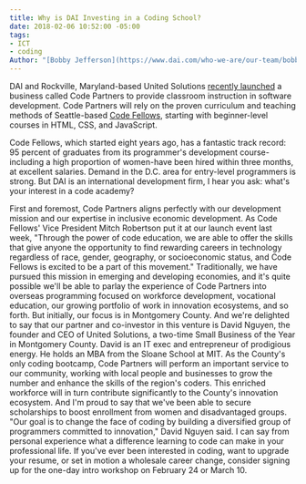 ```yaml
---
title: Why is DAI Investing in a Coding School?
date: 2018-02-06 10:52:00 -05:00
tags:
- ICT
- coding
Author: "[Bobby Jefferson](https://www.dai.com/who-we-are/our-team/bobby-jefferson) "
---
```


DAI and Rockville, Maryland-based United Solutions [recently launched](https://www.dai.com/news/dai-hosts-launch-of-new-coding-school-in-montgomery-county) a business called Code Partners to provide classroom instruction in software development. Code Partners will rely on the proven curriculum and teaching methods of Seattle-based [Code Fellows](https://www.codefellows.org/), starting with beginner-level courses in HTML, CSS, and JavaScript. 

Code Fellows, which started eight years ago, has a fantastic track record: 95 percent of graduates from its programmer's development course-including a high proportion of women-have been hired within three months, at excellent salaries. Demand in the D.C. area for entry-level programmers is strong.
But DAI is an international development firm, I hear you ask: what's your interest in a code academy? 

First and foremost, Code Partners aligns perfectly with our development mission and our expertise in inclusive economic development. As Code Fellows' Vice President Mitch Robertson put it at our launch event last week, "Through the power of code education, we are able to offer the skills that give anyone the opportunity to find rewarding careers in technology regardless of race, gender, geography, or socioeconomic status, and Code Fellows is excited to be a part of this movement."
Traditionally, we have pursued this mission in emerging and developing economies, and it's quite possible we'll be able to parlay the experience of Code Partners into overseas programming focused on workforce development, vocational education, our growing portfolio of work in innovation ecosystems, and so forth.
But initially, our focus is in Montgomery County. And we're delighted to say that our partner and co-investor in this venture is David Nguyen, the founder and CEO of United Solutions, a two-time Small Business of the Year in Montgomery County. David is an IT exec and entrepreneur of prodigious energy. He holds an MBA from the Sloane School at MIT.
As the County's only coding bootcamp, Code Partners will perform an important service to our community, working with local people and businesses to grow the number and enhance the skills of the region's coders. This enriched workforce will in turn contribute significantly to the County's innovation ecosystem. And I'm proud to say that we've been able to secure scholarships to boost enrollment from women and disadvantaged groups. 
"Our goal is to change the face of coding by building a diversified group of programmers committed to innovation," David Nguyen said.
I can say from personal experience what a difference learning to code can make in your professional life. If you've ever been interested in coding, want to upgrade your resume, or set in motion a wholesale career change, consider signing up for the one-day intro workshop on February 24 or March 10.